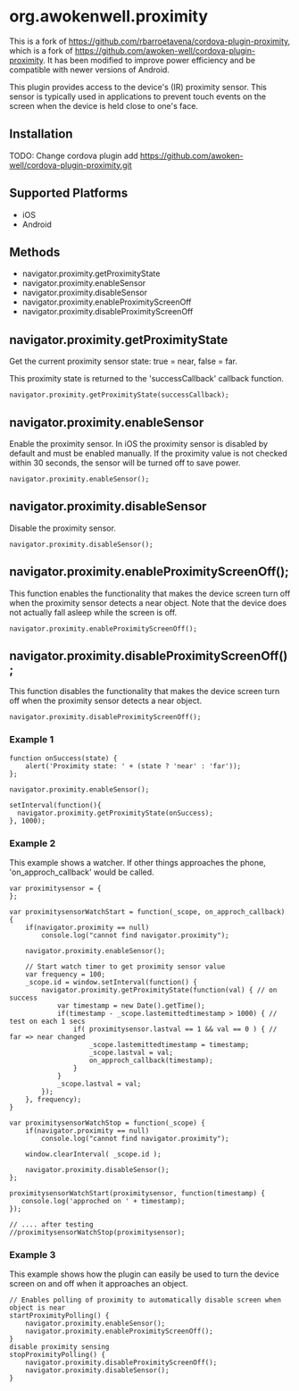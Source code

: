 <!---
    Licensed to the Apache Software Foundation (ASF) under one
    or more contributor license agreements.  See the NOTICE file
    distributed with this work for additional information
    regarding copyright ownership.  The ASF licenses this file
    to you under the Apache License, Version 2.0 (the
    "License"); you may not use this file except in compliance
    with the License.  You may obtain a copy of the License at

      http://www.apache.org/licenses/LICENSE-2.0

    Unless required by applicable law or agreed to in writing,
    software distributed under the License is distributed on an
    "AS IS" BASIS, WITHOUT WARRANTIES OR CONDITIONS OF ANY
    KIND, either express or implied.  See the License for the
    specific language governing permissions and limitations
    under the License.
-->

# org.awokenwell.proximity

This is a fork of https://github.com/rbarroetavena/cordova-plugin-proximity, which is a fork of https://github.com/awoken-well/cordova-plugin-proximity.
It has been modified to improve power efficiency and be compatible with newer versions of Android.

This plugin provides access to the device's (IR) proximity sensor. This sensor is typically used in applications to prevent touch events on the screen when the device is held close to one's face.

## Installation
TODO: Change
    cordova plugin add https://github.com/awoken-well/cordova-plugin-proximity.git

## Supported Platforms

- iOS
- Android

## Methods

- navigator.proximity.getProximityState
- navigator.proximity.enableSensor
- navigator.proximity.disableSensor
- navigator.proximity.enableProximityScreenOff
- navigator.proximity.disableProximityScreenOff

## navigator.proximity.getProximityState

Get the current proximity sensor state: true = near, false = far.

This proximity state is returned to the 'successCallback' callback function.

    navigator.proximity.getProximityState(successCallback);

## navigator.proximity.enableSensor

Enable the proximity sensor. In iOS the proximity sensor is disabled by default and must
be enabled manually. If the proximity value is not checked within 30 seconds, the sensor
will be turned off to save power.

    navigator.proximity.enableSensor();

## navigator.proximity.disableSensor

Disable the proximity sensor.

    navigator.proximity.disableSensor();

## navigator.proximity.enableProximityScreenOff();

This function enables the functionality that makes the device screen turn off when the proximity sensor detects a near object.
Note that the device does not actually fall asleep while the screen is off.

    navigator.proximity.enableProximityScreenOff();

## navigator.proximity.disableProximityScreenOff();

This function disables the functionality that makes the device screen turn off when the proximity sensor detects a near object.

    navigator.proximity.disableProximityScreenOff();

### Example 1

    function onSuccess(state) {
        alert('Proximity state: ' + (state ? 'near' : 'far'));
    };

    navigator.proximity.enableSensor();
    
    setInterval(function(){
      navigator.proximity.getProximityState(onSuccess);
    }, 1000);


### Example 2

This example shows a watcher. If other things approaches the phone, 'on_approch_callback' would be called. 


    var proximitysensor = {
    };

    var proximitysensorWatchStart = function(_scope, on_approch_callback) {
        if(navigator.proximity == null)
            console.log("cannot find navigator.proximity");

        navigator.proximity.enableSensor();

        // Start watch timer to get proximity sensor value
        var frequency = 100;
        _scope.id = window.setInterval(function() {
            navigator.proximity.getProximityState(function(val) { // on success
                var timestamp = new Date().getTime();
                if(timestamp - _scope.lastemittedtimestamp > 1000) { // test on each 1 secs
                    if( proximitysensor.lastval == 1 && val == 0 ) { // far => near changed
                        _scope.lastemittedtimestamp = timestamp;
                        _scope.lastval = val;
                        on_approch_callback(timestamp);
                    }
                }
                _scope.lastval = val;
            });
        }, frequency);
    }

    var proximitysensorWatchStop = function(_scope) {
        if(navigator.proximity == null)
            console.log("cannot find navigator.proximity");

        window.clearInterval( _scope.id );

        navigator.proximity.disableSensor();
    };

    proximitysensorWatchStart(proximitysensor, function(timestamp) {
       console.log('approched on ' + timestamp);
    });

    // .... after testing
    //proximitysensorWatchStop(proximitysensor);

### Example 3

This example shows how the plugin can easily be used to turn the device screen on and off when
it approaches an object.

```
// Enables polling of proximity to automatically disable screen when object is near
startProximityPolling() {
    navigator.proximity.enableSensor();
    navigator.proximity.enableProximityScreenOff();
}
disable proximity sensing
stopProximityPolling() {
    navigator.proximity.disableProximityScreenOff();
    navigator.proximity.disableSensor();
}
```
